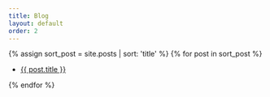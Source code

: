 ```yaml
---
title: Blog
layout: default
order: 2
---
```

<content>
{% assign sort_post = site.posts | sort: 'title' %}
{% for post in sort_post %}
<ul>
    <li><a href='{{ site.baseurl }}{{ post.url }}'>{{ post.title }}</a></li>
</ul>
{% endfor %}
</content>
